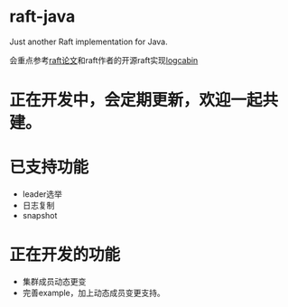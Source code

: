 # raft-java
Just another Raft implementation for Java.

会重点参考[raft论文](https://github.com/maemual/raft-zh_cn)和raft作者的开源raft实现[logcabin](https://github.com/logcabin/logcabin)

# 正在开发中，会定期更新，欢迎一起共建。

# 已支持功能
* leader选举
* 日志复制
* snapshot

# 正在开发的功能
* 集群成员动态更变
* 完善example，加上动态成员变更支持。
